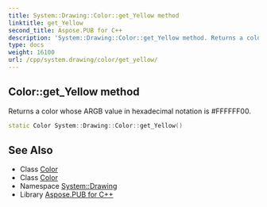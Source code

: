 ```yaml
---
title: System::Drawing::Color::get_Yellow method
linktitle: get_Yellow
second_title: Aspose.PUB for C++
description: 'System::Drawing::Color::get_Yellow method. Returns a color whose ARGB value in hexadecimal notation is #FFFFFF00 in C++.'
type: docs
weight: 16100
url: /cpp/system.drawing/color/get_yellow/
---
```

## Color::get_Yellow method


Returns a color whose ARGB value in hexadecimal notation is #FFFFFF00.

```cpp
static Color System::Drawing::Color::get_Yellow()
```

## See Also

* Class [Color](../)
* Class [Color](../)
* Namespace [System::Drawing](../../)
* Library [Aspose.PUB for C++](../../../)
